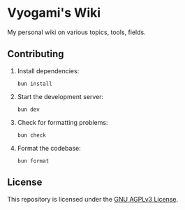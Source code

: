 # Vyogami's Wiki

My personal wiki on various topics, tools, fields.

## Contributing

1. Install dependencies:

   ```shell
   bun install
   ```

1. Start the development server:

   ```shell
   bun dev
   ```

1. Check for formatting problems:

   ```shell
   bun check
   ```

1. Format the codebase:

   ```shell
   bun format
   ```

## License

This repository is licensed under the [GNU AGPLv3 License](LICENSE).
